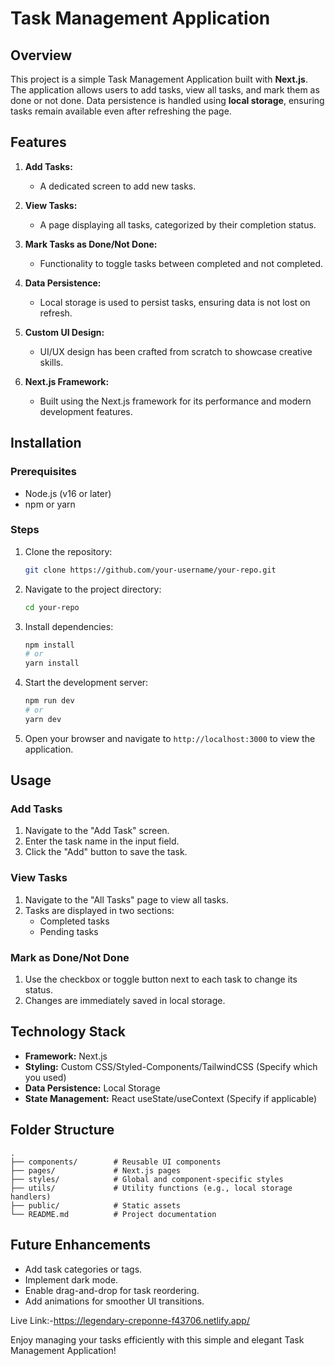 # Task Management Application

## Overview

This project is a simple Task Management Application built with **Next.js**. The application allows users to add tasks, view all tasks, and mark them as done or not done. Data persistence is handled using **local storage**, ensuring tasks remain available even after refreshing the page.

## Features

1. **Add Tasks:**

   - A dedicated screen to add new tasks.

2. **View Tasks:**

   - A page displaying all tasks, categorized by their completion status.

3. **Mark Tasks as Done/Not Done:**

   - Functionality to toggle tasks between completed and not completed.

4. **Data Persistence:**

   - Local storage is used to persist tasks, ensuring data is not lost on refresh.

5. **Custom UI Design:**

   - UI/UX design has been crafted from scratch to showcase creative skills.

6. **Next.js Framework:**
   - Built using the Next.js framework for its performance and modern development features.

## Installation

### Prerequisites

- Node.js (v16 or later)
- npm or yarn

### Steps

1. Clone the repository:

   ```bash
   git clone https://github.com/your-username/your-repo.git
   ```

2. Navigate to the project directory:

   ```bash
   cd your-repo
   ```

3. Install dependencies:

   ```bash
   npm install
   # or
   yarn install
   ```

4. Start the development server:

   ```bash
   npm run dev
   # or
   yarn dev
   ```

5. Open your browser and navigate to `http://localhost:3000` to view the application.

## Usage

### Add Tasks

1. Navigate to the "Add Task" screen.
2. Enter the task name in the input field.
3. Click the "Add" button to save the task.

### View Tasks

1. Navigate to the "All Tasks" page to view all tasks.
2. Tasks are displayed in two sections:
   - Completed tasks
   - Pending tasks

### Mark as Done/Not Done

1. Use the checkbox or toggle button next to each task to change its status.
2. Changes are immediately saved in local storage.

## Technology Stack

- **Framework:** Next.js
- **Styling:** Custom CSS/Styled-Components/TailwindCSS (Specify which you used)
- **Data Persistence:** Local Storage
- **State Management:** React useState/useContext (Specify if applicable)

## Folder Structure

```
.
├── components/        # Reusable UI components
├── pages/             # Next.js pages
├── styles/            # Global and component-specific styles
├── utils/             # Utility functions (e.g., local storage handlers)
├── public/            # Static assets
└── README.md          # Project documentation
```

## Future Enhancements

- Add task categories or tags.
- Implement dark mode.
- Enable drag-and-drop for task reordering.
- Add animations for smoother UI transitions.

Live Link:-https://legendary-creponne-f43706.netlify.app/

Enjoy managing your tasks efficiently with this simple and elegant Task Management Application!
